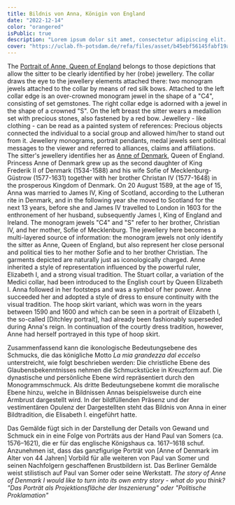 ```yaml
---
title: Bildnis von Anna, Königin von England
date: "2022-12-14"
color: "orangered"
isPublic: true
description: "Lorem ipsum dolor sit amet, consectetur adipiscing elit. Sed at imperdiet sapien. Fusce dolor ex, lobortis sit amet tincidunt id, posuere vel metus. Donec et ipsum et odio ullamcorper tincidunt sit amet id sem. Mauris non lorem imperdiet, rutrum mi nec, condimentum tortor. Quisque sit amet odio facilisis, porttitor nunc quis, dictum est. Quisque sollicitudin lorem et est ullamcorper vestibulum. Quisque a aliquet tortor. Morbi ac purus nibh. Cras a mauris sodales, maximus tellus eu, efficitur lectus. Quisque congue iaculis massa quis bibendum. In mauris turpis, scelerisque id faucibus et, vestibulum id risus. Nam consequat rhoncus libero, ut molestie lectus tincidunt tristique. Vivamus ut fringilla arcu, vitae eleifend quam. Integer pretium quam sed eleifend rhoncus. Aenean faucibus nunc non commodo hendrerit. Morbi sodales vel lectus id facilisis."
cover: "https://uclab.fh-potsdam.de/refa/files/asset/b45ebf56145fabf19a9a8e05f767d815f5826108.png"
---
```



The [Portrait of Anne, Queen of England](item/306) belongs to those depictions that allow the sitter to be clearly identified by her (robe) jewellery. The collar draws the eye to the jewellery elements attached there: two monogram jewels attached to the collar by means of red silk bows. Attached to the left collar edge is an over-crowned monogram jewel in the shape of a "C4", consisting of set gemstones. The right collar edge is adorned with a jewel in the shape of a crowned "S". On the left breast the sitter wears a medallion set with precious stones, also fastened by a red bow. Jewellery - like clothing - can be read as a painted system of references: Precious objects connected the individual to a social group and allowed him/her to stand out from it. Jewellery monograms, portrait pendants, medal jewels sent political messages to the viewer and referred to alliances, claims and affiliations. The sitter's jewellery identifies her as [Anne of Denmark](item/9428), Queen of England. Princess Anne of Denmark grew up as the second daughter of King Frederik II of Denmark (1534-1588) and his wife Sofie of Mecklenburg-Güstrow (1577-1631) together with her brother Christan IV (1577-1648) in the prosperous Kingdom of Denmark. On 20 August 1589, at the age of 15, Anna was married to James IV, King of Scotland, according to the Lutheran rite in Denmark, and in the following year she moved to Scotland for the next 13 years, before she and James IV travelled to London in 1603 for the enthronement of her husband, subsequently James I, King of England and Ireland. The monogram jewels "C4" and "S" refer to her brother, Christian IV, and her mother, Sofie of Mecklenburg. The jewellery here becomes a multi-layered source of information: the monogram jewels not only identify the sitter as Anne, Queen of England, but also represent her close personal and political ties to her mother Sofie and to her brother Christian.
The garments depicted are naturally just as iconologically charged. Anne inherited a style of representation influenced by the powerful ruler, Elizabeth I, and a strong visual tradition. The Stuart collar, a variation of the Medici collar, had been introduced to the English court by Queen Elizabeth I. Anna followed in her footsteps and was a symbol of her power. Anne succeeded her and adopted a style of dress to ensure continuity with the visual tradition. The hoop skirt variant, which was worn in the years between 1590 and 1600 and which can be seen in a portrait of Elizabeth I, the so-called [Ditchley portrait], had already been fashionably superseded during Anna's reign. In continuation of the courtly dress tradition, however, Anne had herself portrayed in this type of hoop skirt.


Zusammenfassend kann die ikonologische Bedeutungsebene des Schmucks, die das königliche Motto *La mia grandezza dal eccelso* unterstreicht, wie folgt beschrieben werden: Die christliche Ebene des Glaubensbekenntnisses nehmen die Schmuckstücke in Kreuzform auf. Die dynastische und persönliche Ebene wird repräsentiert durch den Monogrammschmuck. Als dritte Bedeutungsebene kommt die moralische Ebene hinzu, welche in Bildnissen Annas beispielsweise durch eine Armbrust dargestellt wird. In der bildfüllenden Präsenz und der vestimentären Opulenz der Dargestellten steht das Bildnis von Anna in einer Bildtradition, die Elisabeth I. eingeführt hatte.

Das Gemälde fügt sich in der Darstellung der Details von Gewand und Schmuck ein in eine Folge von Porträts aus der Hand Paul van Somers (ca. 1576–1621), die er für das englische Königshaus ca. 1617–1618 schuf. Anzunehmen ist, dass das ganzfigurige Porträt von [Anne of Denmark im Alter von 44 Jahren] Vorbild für alle weiteren von Paul van Somer und seinen Nachfolgern geschaffenen Brustbildern ist. Das Berliner Gemälde weist stilistisch auf Paul van Somer oder seine Werkstatt.
*The story of Anne of Denmark I would like to turn into its own entry story - what do you think? "Das Porträt als Projektionsfläche der Inszenierung" oder "Politische Proklamation"*